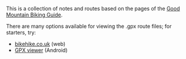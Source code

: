 This is a collection of notes and routes based on the pages of the
[Good Mountain Biking Guide](http://www.goodmtb.co.uk/).

There are many options available for viewing the .gpx route files; for starters,
try:

* [bikehike.co.uk](http://www.bikehike.co.uk/mapview.php) (web)
* [GPX viewer](https://play.google.com/store/apps/details?id=com.vecturagames.android.app.gpxviewer&hl=en_GB) (Android)
